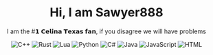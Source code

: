 <h1 align="center">Hi, I am Sawyer888</h1>

<p align="center">
  I am the #𝟭 𝗖𝗲𝗹𝗶𝗻𝗮 𝗧𝗲𝘅𝗮𝘀 𝗳𝗮𝗻, if you disagree we will have problems
</p>

<p align="center">
  <img src="https://img.shields.io/badge/C%2B%2B-00599C?style=for-the-badge&logo=c%2B%2B&logoColor=white" alt="C++">
  <img src="https://img.shields.io/badge/Rust-000000?style=for-the-badge&logo=rust&logoColor=white" alt="Rust">
  <img src="https://img.shields.io/badge/Lua-2C2D72?style=for-the-badge&logo=lua&logoColor=white" alt="Lua">
  <img src="https://img.shields.io/badge/Python-3776AB?style=for-the-badge&logo=python&logoColor=white" alt="Python">
  <img src="https://img.shields.io/badge/C%23-239120?style=for-the-badge&logo=csharp&logoColor=white" alt="C#">
  <img src="https://img.shields.io/badge/Java-ED8B00?style=for-the-badge&logo=java&logoColor=white" alt="Java">
  <img src="https://img.shields.io/badge/JavaScript-F7DF1E?style=for-the-badge&logo=javascript&logoColor=black" alt="JavaScript">
  <img src="https://img.shields.io/badge/HTML-E34F26?style=for-the-badge&logo=html5&logoColor=white" alt="HTML">
</p>
